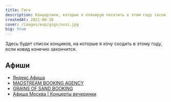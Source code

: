 ```yaml
---
title: Гиги
description: Концертики, которые я планирую посетить в этом году (если конечно они состоятся в такие ковидные времена)
createdAt: 2021-06-18
cover: /images/exp/gigs/ovsi.jpg
big: true
---
```



Здесь будет список конциков, на которые я хочу сходить в этому году, если ковид конечно закончится.

<gigs-list></gigs-list>

## Афиши

- [Яндекс Афиша](https://afisha.yandex.ru/moscow/concert)
- [MADSTREAM BOOKING AGENCY](https://vk.com/madstreambooking)
- [GRAINS OF SAND BOOKING](https://vk.com/gosbooking)
- [Афиша Москва | Концерты вечеринки](https://vk.com/msc_events)
